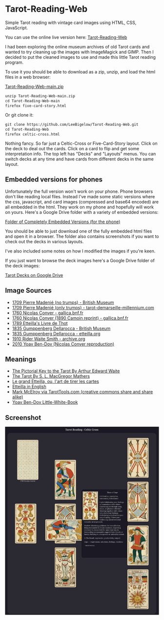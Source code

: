 # Tarot-Reading-Web
Simple Tarot reading with vintage card images using HTML, CSS, JavaScript.

You can use the online live version here: [Tarot-Reading-Web](https://leebigelow.github.io/Tarot-Reading-Web)

I had been exploring the online museum archives of old Tarot cards and wanted to try cleaning up the images with ImageMagick and GIMP.  Then I decided to put the cleaned images to use and made this little Tarot reading program.

To use it you should be able to download as a zip, unzip, and load the html files in a web browser:

[Tarot-Reading-Web-main.zip](https://github.com/LeeBigelow/Tarot-Reading-Web/archive/refs/heads/main.zip)

``` 
unzip Tarot-Reading-Web-main.zip
cd Tarot-Reading-Web-main
firefox five-card-story.html
```

Or git clone it:

```
git clone https://github.com/LeeBigelow/Tarot-Reading-Web.git
cd Tarot-Reading-Web
firefox celtic-cross.html
```

Nothing fancy. So far just a Celtic-Cross or Five-Card-Story layout. Click on the deck to deal out the cards. Click on a card to flip and get some interpretation info. The top left has "Decks" and "Layouts" menus. You can switch decks at any time and have cards from different decks in the same layout.

## Embedded versions for phones

Unfortunately the full version won't work on your phone. Phone browsers don't like reading local files. Instead I've made some static versions where the css, javascript, and card images (compressed and base64 encoded) are all embedded in the html. They work on my phone and hopefully will work on yours. Here's a Google Drive folder with a variety of embedded versions:

[Folder of Completely Embedded Versions (for the phone)](https://drive.google.com/drive/folders/1lbfcxlHbkPkIrWJ4lBdQcY3va5lfuAQf?usp=sharing)

You should be able to just download one of the fully embedded html files and open it in a browser. The folder also contains screenshots if you want to check out the decks in various layouts.

I've also included some notes on how I modified the images if you're keen.

If you just want to browse the deck images here's a Google Drive folder of the deck images:

[Tarot Decks on Google Drive](https://drive.google.com/drive/folders/1u3_QSi-YJDf84ZH5FjdO13Tc_AFnhNWU?usp=drive_link)

## Image Sources

- [1709 Pierre Madenié (no trumps) - British Museum](https://www.britishmuseum.org/collection/object/P_1896-0501-590-1-56)
- [1709 Pierre Madenié (only trumps) - tarot-demarseille-millennium.com](https://tarot-de-marseille-millennium.com/galerie_tarots_historiques.html)    
- [1760 Nicolas Conver - gallica.bnf.fr](https://gallica.bnf.fr/ark:/12148/btv1b10537352g)
- [1760 Nicolas Conver (1890 Camoin reprint) - gallica.bnf.fr](https://gallica.bnf.fr/ark:/12148/btv1b10543309g)
- [1789 Etteilla's Livre de Thot](https://publicdomainreview.org/collection/etteilla-thot/)
- [1835 Gumppenberg Dellarocca - British Museum](https://www.britishmuseum.org/collection/object/P_1896-0501-12?selectedImageId=1585994001)
- [1835 Gumppenberg Dellarocca - etteilla.org](https://etteilla.org/en/deck/33/original-gumppenberg-dellarocca-tarot)
- [1910 Rider Waite Smith - archive.org](https://archive.org/details/rider-waite-tarot)
- [2010 Yoav Ben-Dov (Nicolas Conver reproduction)](https://cbdtarot.com/the-cards/)

## Meanings

- [The Pictorial Key to the Tarot By Arthur Edward Waite](https://sacred-texts.com/tarot/pkt/index.htm)
- [The Tarot By S. L. MacGregor Mathers](https://sacred-texts.com/tarot/mathers/index.htm)
- [Le grand Etteilla, ou, l'art de tirer les cartes](https://archive.org/details/b29321220)
- [Etteilla in English](https://stolen-thyme.com/etteilla-in-english/)
- [Mark McElroy via TarotTools.com (creative commons share and share alike)](https://tarottools.com/tarot-card-meanings-toc)
- [Yoav Ben-Dov Little-White-Book](https://cbdtarot.com/download/)

## Screenshot

![Tarot Reading Screenshot](./screenshot.webp)
